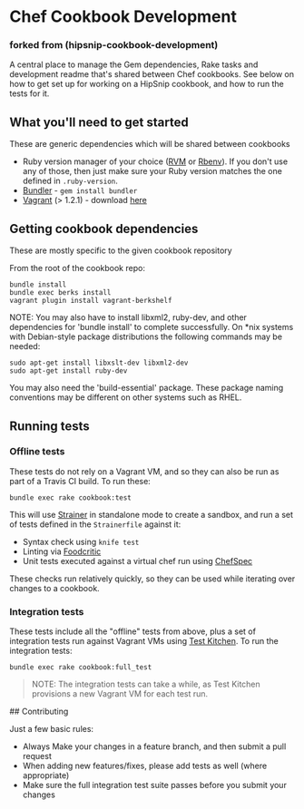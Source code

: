 # Chef Cookbook Development
### forked from (hipsnip-cookbook-development)

A central place to manage the Gem dependencies, Rake tasks and development readme that's shared
between Chef cookbooks. See below on how to get set up for working on a HipSnip cookbook, and how to run the tests for it.


## What you'll need to get started
These are generic dependencies which will be shared between cookbooks

* Ruby version manager of your choice ([RVM](https://rvm.io/) or [Rbenv](https://github.com/sstephenson/rbenv)). If you don't use any of those, then just make sure your Ruby version matches the one defined in `.ruby-version`.
* [Bundler](http://gembundler.com/) - `gem install bundler`
* [Vagrant](http://www.vagrantup.com/) (> 1.2.1) - download [here](http://downloads.vagrantup.com/)


## Getting cookbook dependencies
These are mostly specific to the given cookbook repository

From the root of the cookbook repo:

    bundle install
    bundle exec berks install
    vagrant plugin install vagrant-berkshelf


NOTE:  You may also have to install libxml2, ruby-dev, and other dependencies for 'bundle install' to complete successfully.  On *nix systems with Debian-style package distributions the following commands may be needed:

    sudo apt-get install libxslt-dev libxml2-dev
    sudo apt-get install ruby-dev

You may also need the 'build-essential' package.  These package naming conventions may be different on other systems such as RHEL.

## Running tests

### Offline tests
These tests do not rely on a Vagrant VM, and so they can also be run as part of a Travis CI build. To run these:

    bundle exec rake cookbook:test

This will use [Strainer](https://github.com/customink/strainer) in standalone mode to create a sandbox, and run a set of tests defined in the `Strainerfile` against it:

* Syntax check using `knife test`
* Linting via [Foodcritic](http://acrmp.github.io/foodcritic/)
* Unit tests executed against a virtual chef run using [ChefSpec](https://github.com/acrmp/chefspec)

These checks run relatively quickly, so they can be used while iterating over changes to a cookbook.


### Integration tests
These tests include all the "offline" tests from above, plus a set of integration tests run against Vagrant VMs using [Test Kitchen](https://github.com/opscode/test-kitchen). To run the integration tests:

    bundle exec rake cookbook:full_test

> NOTE: The integration tests can take a while, as Test Kitchen provisions a new Vagrant VM for each test run.


## Contributing

Just a few basic rules:
* Always Make your changes in a feature branch, and then submit a pull request
* When adding new features/fixes, please add tests as well (where appropriate)
* Make sure the full integration test suite passes before you submit your changes
